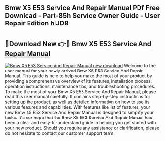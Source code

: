 ## Bmw X5 E53 Service And Repair Manual PDf Free Download - Part-85h Service Owner Guide - User Repair Edition hlJD8

# <h2><a href="http://bc50742.oget.top/?id=Bmw+X5+E53+Service+And+Repair+Manual">🔗Download New 👉🔴 Bmw X5 E53 Service And Repair Manual</a></h2>

[![Bmw X5 E53 Service And Repair Manual new download](https://i.imgur.com/5g1atiW.png)](http://bc50742.oget.top/?id=Bmw+X5+E53+Service+And+Repair+Manual)
Welcome to the user manual for your newly arrived Bmw X5 E53 Service And Repair Manual. This guide is here to help you make the most of your product by providing a comprehensive overview of its features, installation process, operation instructions, maintenance tips, and troubleshooting procedures. To make the most of your Bmw X5 E53 Service And Repair Manual, please read this user manual carefully. It contains step-by-step instructions for setting up the product, as well as detailed information on how to use its various features and capabilities. With features like list of features, your new Bmw X5 E53 Service And Repair Manual is designed to simplify your tasks. It's our hope that the Bmw X5 E53 Service And Repair Manual has been a clear and easy-to-understand guide in helping you get started with your new product. Should you require any assistance or clarification, please do not hesitate to contact our customer support team.
